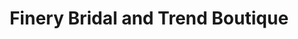 ---
title: "Finery Bridal and Trend Boutique"
url: /waterloo/finery-bridal-and-trend-boutique/
shop: clothes
---